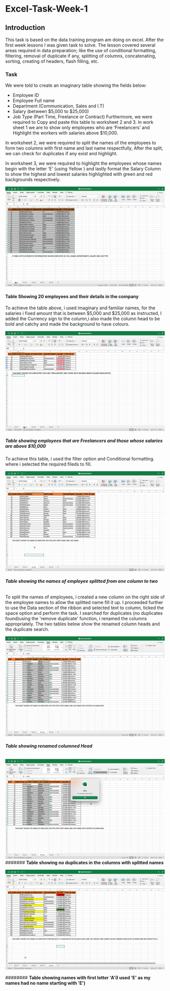 # Excel-Task-Week-1
## Introduction

This task is based on the data training program am doing on excel.
After the first week lessons I was given task to solve. 
The lesson covered several areas required in data preparation; like the use of conditional formatting, filtering, removal of duplicate if any, splitting of columns, concatenating, sorting, creating of headers, flash filling, etc.
### Task
We were told to create an imaginary table showing the fields below:
-	Employee ID
-	Employee Full name
-	Department (Communication, Sales and I.T)
-	Salary (between $5,000 to $25,000)
-	Job Type (Part Time, Freelance or Contract)
Furthermore, we were required to Copy and paste this table to worksheet 2 and 3.
In work sheet 1 we are to show only employees who are ‘Freelancers’ and Highlight the workers with salaries above $10,000.

In worksheet 2, we were required to split the names of the employees to form two columns with first name and last name respectfully, After the split, we can check for duplicates if any exist and highlight.

In worksheet 3, we were required to highlight the employees whose names begin with the letter ‘E’ (using Yellow ) and lastly format the Salary Column to show the highest and lowest salaries highlighted with green and red backgrounds respectively.





![](table.png)
#### **Table Showing 20 employees and their details in the company**
To achieve the table above, i used imaginary and familiar names, for the salaries i fixed amount that is between $5,000 and $25,000 as instructed, I added the Currency sign to the column,i also made the column head to be bold and catchy and made the background to have colours.




![](freelancer.png)
##### **Table showing employees that are Freelancers and those whose salaries are above $10,000**
To achieve this table, i used the filter option and Conditional formatting. where i selected the required fileds to fill.




![](splitted.png)
###### **Table showing the names of employee splitted from one column to two**
To split the names of employees, i created a new column on the right side of the employee names to allow the splitted name fill it up. I proceeded further to use the Data section of the ribbon and selected text to column,  ticked the space option and perform the task. I searched for duplicates (no duplicates found)using the 'remove duplicate' function, i renamed the columns appropriately. The two tables below show the renamed column heads and the duplicate search.


![](edited_column.png)
###### **Table showing renamed columned Head**

![](duplicate.png)
####### **Table showing no duplicates in the columns with splitted names**



![](highlight.png)

######## **Table showing names with first letter 'A'(I used 'E' as my names had no name starting with 'E')**



